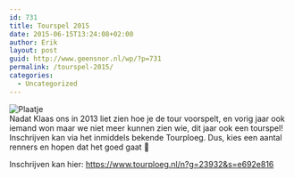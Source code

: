 ```yaml
---
id: 731
title: Tourspel 2015
date: 2015-06-15T13:24:08+02:00
author: Erik
layout: post
guid: http://www.geensnor.nl/wp/?p=731
permalink: /tourspel-2015/
categories:
  - Uncategorized
---
```

![Plaatje](http://static.guim.co.uk/sys-images/Observer/Pix/pictures/2013/4/17/1366192949510/Tour-de-France-1928-with--008.jpg)  
Nadat Klaas ons in 2013 liet zien hoe je de tour voorspelt, en vorig jaar ook iemand won maar we niet meer kunnen zien wie, dit jaar ook een tourspel! Inschrijven kan via het inmiddels bekende Tourploeg. Dus, kies een aantal renners en hopen dat het goed gaat 🙂

Inschrijven kan hier: <https://www.tourploeg.nl/n?g=23932&s=e692e816>